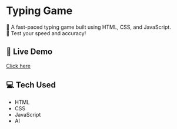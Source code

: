 # Typing Game

🧠 A fast-paced typing game built using HTML, CSS, and JavaScript.  
🎯 Test your speed and accuracy!

## 🚀 Live Demo
[Click here]([https://typing-game.netlify.app](https://typingame-js.netlify.app))

## 💻 Tech Used
- HTML
- CSS
- JavaScript
- AI
